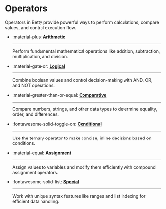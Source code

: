 # Operators  

Operators in Betty provide powerful ways to perform calculations, compare values, and control execution flow.  

<div class="grid cards" markdown>  

- :material-plus: [__Arithmetic__](arithmetic.md)  

    ---  

    Perform fundamental mathematical operations like addition, subtraction, multiplication, and division.  

- :material-gate-or: [__Logical__ ](logical.md) 

    ---  

    Combine boolean values and control decision-making with AND, OR, and NOT operations.

- :material-greater-than-or-equal: [__Comparative__ ](comparative.md)  

    ---  

    Compare numbers, strings, and other data types to determine equality, order, and differences.

- :fontawesome-solid-toggle-on: [__Conditional__](conditional.md)

    ---  

    Use the ternary operator to make concise, inline decisions based on conditions.

- :material-equal: [__Assignment__](assignment.md)  

    ---  

    Assign values to variables and modify them efficiently with compound assignment operators.

- :fontawesome-solid-list: [__Special__](special.md)     

    ---  

    Work with unique syntax features like ranges and list indexing for efficient data handling.

</div>